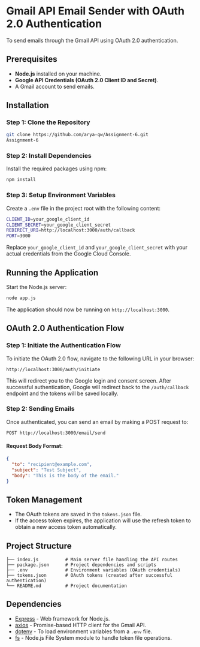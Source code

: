 # Gmail API Email Sender with OAuth 2.0 Authentication

To send emails through the Gmail API using OAuth 2.0 authentication.

## Prerequisites
- **Node.js** installed on your machine.
- **Google API Credentials (OAuth 2.0 Client ID and Secret)**.
- A Gmail account to send emails.

## Installation

### Step 1: Clone the Repository

```bash
git clone https://github.com/arya-qw/Assignment-6.git
Assignment-6
```

### Step 2: Install Dependencies

Install the required packages using npm:

```bash
npm install
```

### Step 3: Setup Environment Variables

Create a `.env` file in the project root with the following content:

```bash
CLIENT_ID=your_google_client_id
CLIENT_SECRET=your_google_client_secret
REDIRECT_URI=http://localhost:3000/auth/callback
PORT=3000
```

Replace `your_google_client_id` and `your_google_client_secret` with your actual credentials from the Google Cloud Console.

## Running the Application

Start the Node.js server:

```bash
node app.js
```

The application should now be running on `http://localhost:3000`.

## OAuth 2.0 Authentication Flow

### Step 1: Initiate the Authentication Flow

To initiate the OAuth 2.0 flow, navigate to the following URL in your browser:

```
http://localhost:3000/auth/initiate
```

This will redirect you to the Google login and consent screen. After successful authentication, Google will redirect back to the `/auth/callback` endpoint and the tokens will be saved locally.

### Step 2: Sending Emails

Once authenticated, you can send an email by making a POST request to:

```
POST http://localhost:3000/email/send
```

#### Request Body Format:

```json
{
  "to": "recipient@example.com",
  "subject": "Test Subject",
  "body": "This is the body of the email."
}
```

## Token Management

- The OAuth tokens are saved in the `tokens.json` file.
- If the access token expires, the application will use the refresh token to obtain a new access token automatically.

## Project Structure

```
├── index.js          # Main server file handling the API routes
├── package.json      # Project dependencies and scripts
├── .env              # Environment variables (OAuth credentials)
├── tokens.json       # OAuth tokens (created after successful authentication)
└── README.md         # Project documentation
```

## Dependencies

- [Express](https://expressjs.com/) - Web framework for Node.js.
- [axios](https://www.npmjs.com/package/axios) - Promise-based HTTP client for the Gmail API.
- [dotenv](https://www.npmjs.com/package/dotenv) - To load environment variables from a `.env` file.
- [fs](https://nodejs.org/api/fs.html) - Node.js File System module to handle token file operations.

